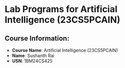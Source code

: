 # Lab Programs for Artificial Intelligence (23CS5PCAIN)

## Course Information:
- **Course Name**: Artificial Intelligence (23CS5PCAIN)
- **Name**: Sushanth Rai
- **USN**: 1BM24CS425